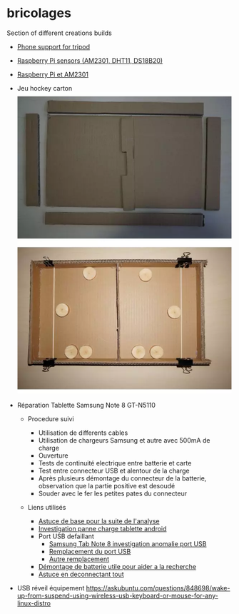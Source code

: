 # bricolages

Section of different creations builds

* [Phone support for tripod](./support_telephone/README.md)

* [Raspberry Pi sensors (AM2301, DHT11, DS18B20)](https://github.com/jingl3s/raspberry_pi_sensors)

* [Raspberry Pi et AM2301](https://github.com/jingl3s/raspberry_pi_DHT21-AM2301/blob/master/README.md)

* Jeu hockey carton <BR/>
  <img src="./jeu_hockey/jeu_plateau_hockey.webp"/>

* Réparation Tablette Samsung Note 8 GT-N5110
  * Procedure suivi
    * Utilisation de differents cables
    * Utilisation de chargeurs Samsung et autre avec 500mA de charge
    * Ouverture
    * Tests de continuité electrique entre batterie et carte
    * Test entre connecteur USB et alentour de la charge
    * Après plusieurs démontage du connecteur de la batterie, observation que la partie positive est desoudé
    * Souder avec le fer les petites pates du connecteur

  * Liens utilisés
    * [Astuce de base pour la suite de l'analyse](https://www.techrepublic.com/article/pro-tip-revive-your-samsung-galaxy-tab-when-the-battery-has-completely-drained/)
    * [Investigation panne charge tablette android](https://www.youtube.com/watch?v=fja8Uehju-U)
    * Port USB defaillant
      * [Samsung Tab Note 8 investigation anomalie port USB](https://www.youtube.com/watch?v=nDFG7y2jfUo)
      * [Remplacement du port USB](https://www.youtube.com/watch?v=wN6lYShAfdc)
      * [Autre remplacement](https://www.youtube.com/watch?v=nvpNliFIuN4)
    * [Démontage de batterie utile pour aider a la recherche](https://www.youtube.com/watch?v=Fl6r9Fb873M)
    * [Astuce en deconnectant tout](https://www.youtube.com/watch?v=G0eZJ9IeWr0)

* USB réveil équipement https://askubuntu.com/questions/848698/wake-up-from-suspend-using-wireless-usb-keyboard-or-mouse-for-any-linux-distro